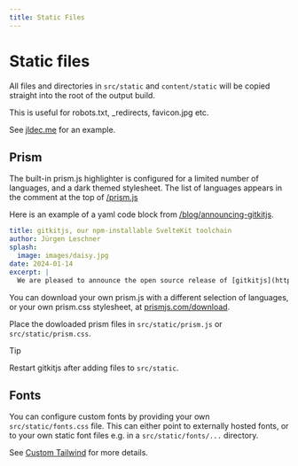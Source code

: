 ```yaml
---
title: Static Files
---
```


# Static files

All files and directories in `src/static` and `content/static` will be copied straight into the root of the output build.

This is useful for robots.txt, _redirects, favicon.jpg etc.

See [jldec.me](https://github.com/jldec/jldec.me/) for an example.

## Prism

The built-in prism.js highlighter is configured for a limited number of languages, and a dark themed stylesheet. The list of languages appears in the comment at the top of [/prism.js](https://github.com/gitkitjs/gitkitjs/blob/main/static/prism.js) 

Here is an example of a yaml code block from [/blog/announcing-gitkitjs](/blog/announcing-gitkitjs).

```yaml
title: gitkitjs, our npm-installable SvelteKit toolchain
author: Jürgen Leschner
splash:
  image: images/daisy.jpg
date: 2024-01-14
excerpt: |
  We are pleased to announce the open source release of [gitkitjs](https://github.com/gitkitjs/gitkitjs), our npm-installable SvelteKit toolchain for building websites from markdown.
```



You can download your own prism.js with a different selection of languages, or your own prism.css stylesheet, at [prismjs.com/download](https://prismjs.com/download.html#themes=prism-okaidia&languages=markup+css+clike+javascript+bash+go+json+markdown+python+rust+typescript+yaml).

Place the dowloaded prism files in `src/static/prism.js` or `src/static/prism.css`.

> [!TIP]
> Restart gitkitjs after adding files to `src/static`.

## Fonts

You can configure custom fonts by providing your own `src/static/fonts.css` file. This can either point to externally hosted fonts, or to your own static font files e.g. in a `src/static/fonts/...` directory.

See [Custom Tailwind](custom-tailwind) for more details.